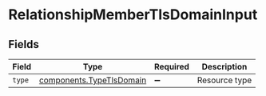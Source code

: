 # RelationshipMemberTlsDomainInput


## Fields

| Field                                                                       | Type                                                                        | Required                                                                    | Description                                                                 |
| --------------------------------------------------------------------------- | --------------------------------------------------------------------------- | --------------------------------------------------------------------------- | --------------------------------------------------------------------------- |
| `type`                                                                      | [components.TypeTlsDomain](../../../sdk/models/components/typetlsdomain.md) | :heavy_minus_sign:                                                          | Resource type                                                               |